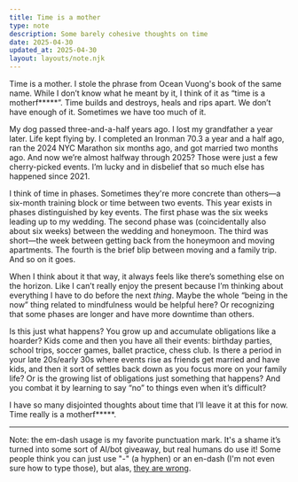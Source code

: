 ```yaml
---
title: Time is a mother
type: note
description: Some barely cohesive thoughts on time
date: 2025-04-30
updated_at: 2025-04-30
layout: layouts/note.njk
---
```


Time is a mother. I stole the phrase from Ocean Vuong's book of the same name. While I don’t know what he meant by it, I think of it as “time is a motherf*****”. Time builds and destroys, heals and rips apart. We don’t have enough of it. Sometimes we have too much of it.

My dog passed three-and-a-half years ago. I lost my grandfather a year later. Life kept flying by. I completed an Ironman 70.3 a year and a half ago, ran the 2024 NYC Marathon six months ago, and got married two months ago. And now we’re almost halfway through 2025? Those were just a few cherry-picked events. I’m lucky and in disbelief that so much else has happened since 2021.

I think of time in phases. Sometimes they're more concrete than others—a six-month training block or time between two events. This year exists in phases distinguished by key events. The first phase was the six weeks leading up to my wedding. The second phase was (coincidentally also about six weeks) between the wedding and honeymoon. The third was short—the week between getting back from the honeymoon and moving apartments. The fourth is the brief blip between moving and a family trip. And so on it goes.

When I think about it that way, it always feels like there’s something else on the horizon. Like I can’t really enjoy the present because I’m thinking about everything I have to do before the next *thing*. Maybe the whole “being in the now” thing related to mindfulness would be helpful here? Or recognizing that some phases are longer and have more downtime than others.

Is this just what happens? You grow up and accumulate obligations like a hoarder? Kids come and then you have all their events: birthday parties, school trips, soccer games, ballet practice, chess club. Is there a period in your late 20s/early 30s where events rise as friends get married and have kids, and then it sort of settles back down as you focus more on your family life? Or is the growing list of obligations just something that happens? And you combat it by learning to say “no” to things even when it’s difficult?

I have so many disjointed thoughts about time that I’ll leave it at this for now. Time really is a motherf*****.

<hr/>

Note: the em-dash usage is my favorite punctuation mark. It's a shame it’s turned into some sort of AI/bot giveaway, but real humans do use it! Some people think you can just use "-" (a hyphen) or an en-dash (I'm not even sure how to type those), but alas, [they are wrong](https://www.merriam-webster.com/grammar/em-dash-en-dash-how-to-use).
